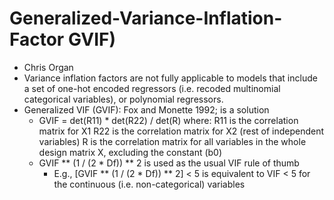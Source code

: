 # Generalized-Variance-Inflation-Factor GVIF)
- Chris Organ
- Variance inflation factors are not fully applicable to models that include a set of one-hot encoded regressors (i.e. recoded multinomial categorical variables), or polynomial regressors.
- Generalized VIF (GVIF): Fox and Monette 1992; is a solution
    - GVIF = det(R11) * det(R22) / det(R)
        where:
            R11 is the correlation matrix for X1
            R22 is the correlation matrix for X2 (rest of independent variables)
            R   is the correlation matrix for all variables in the whole design matrix X, excluding the constant (b0)
    - GVIF ** (1 / (2 * Df)) ** 2 is used as the usual VIF rule of thumb
        - E.g., [GVIF ** (1 / (2 * Df)) ** 2] < 5 is equivalent to VIF < 5 for the continuous (i.e. non-categorical) variables

